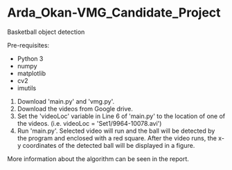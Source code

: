 # Arda_Okan-VMG_Candidate_Project
Basketball object detection

Pre-requisites:
- Python 3
- numpy
- matplotlib
- cv2
- imutils

1) Download 'main.py' and 'vmg.py'.
2) Download the videos from Google drive.
3) Set the 'videoLoc' variable in Line 6 of 'main.py' to the location of one of the videos. (i.e. videoLoc = 'Set1/9964-10078.avi')
4) Run 'main.py'. Selected video will run and the ball will be detected by the program and enclosed with a red square.
   After the video runs, the x-y coordinates of the detected ball will be displayed in a figure.

More information about the algorithm can be seen in the report.
